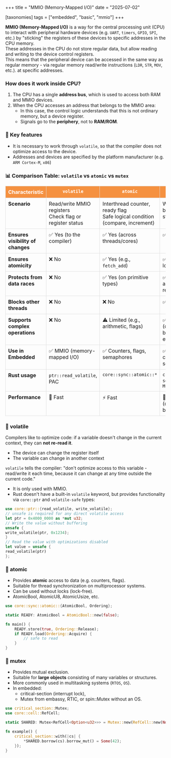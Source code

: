+++
title = "MMIO (Memory-Mapped I/O)"
date = "2025-07-02"

[taxonomies]
tags = ["embedded", "basic", "mmio"]
+++ 
 

<!-- more -->
**MMIO (Memory-Mapped I/O)** is a way for the central processing unit (CPU) to interact with peripheral hardware devices (e.g. `UART`, `timers`, `GPIO`, `SPI`, etc.) by "sticking" the registers of these devices to specific addresses in the CPU memory.  
These addresses in the CPU do not store regular data, but allow reading and writing to the device control registers.  
This means that the peripheral device can be accessed in the same way as regular memory - via regular memory read/write instructions (`LDR`, `STR`, `MOV`, etc.). at specific addresses.  

### How does it work inside CPU?
1. The CPU has a single **address bus**, which is used to access both RAM and MMIO devices.
2. When the CPU accesses an address that belongs to the MMIO area:
    - In this case, the control logic understands that this is not ordinary memory, but a device register.
    - Signals go to the **periphery**, not to **RAM/ROM**.

### 🧷 Key features
* It is necessary to work through `volatile`, so that the compiler does not optimize access to the device.
* Addresses and devices are specified by the platform manufacturer (e.g. `ARM Cortex-M`, `x86`)

<style>
  table {
    width: 100%;
    border-collapse: collapse;
    margin-bottom: 20px;
  }

  th,
  td {
    border: 1px solid #ddd;
    padding: 8px;
    vertical-align: top;
  }

  th {
    background-color: #f59140;
    color: white;
    text-align: center;
  }

  td:first-child {
    width: auto;
    font-weight: bold;
  }
</style>

<h3>📊 Comparison Table: <code>volatile</code> vs <code>atomic</code> vs <code>mutex</code></h3>

<table>
  <thead>
    <tr>
      <th>Characteristic</th>
      <th><code>volatile</code></th>
      <th><code>atomic</code></th>
      <th><code>mutex</code></th>
    </tr>
  </thead>
  <tbody>
    <tr>
      <td>Scenario</td>
      <td>Read/write MMIO registers </br> Check flag or register status </td>
      <td>Interthread counter, ready flag </br> Safe logical condition (compare, increment) </td>
      <td>Work with buffer, list, structure</td>
    </tr>
    <tr>
      <td>Ensures visibility of changes</td>
      <td>✅ Yes (to the compiler)</td>
      <td>✅ Yes (across threads/cores)</td>
      <td>✅ Yes</td>
    </tr>
    <tr>
      <td>Ensures atomicity</td>
      <td>❌ No</td>
      <td>✅ Yes (e.g., <code>fetch_add</code>)</td>
      <td>✅ Yes (via locking)</td>
    </tr>
    <tr>
      <td>Protects from data races</td>
      <td>❌ No</td>
      <td>✅ Yes (on primitive types)</td>
      <td>✅ Yes (on any resource)</td>
    </tr>
    <tr>
      <td>Blocks other threads</td>
      <td>❌ No</td>
      <td>❌ No</td>
      <td>✅ Yes</td>
    </tr>
    <tr>
      <td>Supports complex operations</td>
      <td>❌ No</td>
      <td>⚠️ Limited (e.g., arithmetic, flags)</td>
      <td>✅ Yes (conditions, buffers, etc.)</td>
    </tr>
    <tr>
      <td>Use in Embedded</td>
      <td>✅ MMIO (memory-mapped I/O)</td>
      <td>✅ Counters, flags, semaphores</td>
      <td>✅ RTOS, critical sections</td>
    </tr>
    <tr>
      <td>Rust usage</td>
      <td><code>ptr::read_volatile</code>, PAC</td>
      <td><code>core::sync::atomic::*</code></td>
      <td><code>critical-section</code>, <code>Mutex&lt;T&gt;</code></td>
    </tr>
    <tr>
      <td>Performance</td>
      <td>🔋 Fast</td>
      <td>⚡ Fast</td>
      <td>🐢 Slower (due to blocking)</td>
    </tr>
  </tbody>
</table>



### 🔸 volatile
Compilers like to optimize code: if a variable doesn't change in the current context, they can **not re-read it**.  
* The device can change the register itself  
* The variable can change in another context  

`volatile` tells the compiler: "don't optimize access to this variable - read/write it each time, because it can change at any time outside the current code."  
* It is only used with MMIO.
* Rust doesn't have a built-in `volatile` keyword, but provides functionality via `core::ptr` and `volatile-safe` types:

```rust
use core::ptr::{read_volatile, write_volatile};
// unsafe is required for any direct volatile access
let ptr = 0x4000_0000 as *mut u32;
// Write the value without buffering
unsafe {
write_volatile(ptr, 0x1234);
}
// Read the value with optimizations disabled
let value = unsafe {
read_volatile(ptr)
};
```

### 🔸 atomic
* Provides **atomic** access to data (e.g. counters, flags).
* Suitable for thread synchronization on multiprocessor systems.
* Can be used without locks (lock-free).
* AtomicBool, AtomicU8, AtomicUsize, etc.

```rust
use core::sync::atomic::{AtomicBool, Ordering};

static READY: AtomicBool = AtomicBool::new(false);

fn main() {
    READY.store(true, Ordering::Release);
    if READY.load(Ordering::Acquire) {
        // safe to read
    }
}
```


### 🔸 mutex
* Provides mutual exclusion.
* Suitable for **large objects** consisting of many variables or structures.
* More commonly used in multitasking systems (`RTOS`, `OS`).
* In embedded:
    * critical-section (interrupt lock),
    * Mutex<T> from embassy, ​​RTIC, or spin::Mutex without an OS.

```rust
use critical_section::Mutex;
use core::cell::RefCell;

static SHARED: Mutex<RefCell<Option<u32>>> = Mutex::new(RefCell::new(None));

fn example() {
    critical_section::with(|cs| {
        *SHARED.borrow(cs).borrow_mut() = Some(42);
    });
}
```

